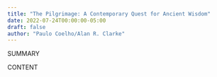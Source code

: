 ```yaml
---
title: "The Pilgrimage: A Contemporary Quest for Ancient Wisdom"
date: 2022-07-24T00:00:00-05:00
draft: false
author: "Paulo Coelho/Alan R. Clarke"
---
```


SUMMARY

<!--more-->

CONTENT